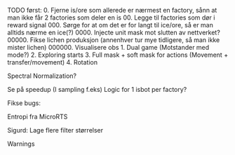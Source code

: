TODO først:
	0. Fjerne is/ore som allerede er nærmest en factory, sånn at man ikke får 2 factories som deler en is
    00. Legge til factories som dør i reward signal
	000. Sørge for at om det er for langt til ice/ore, så er man alltids nærme en ice(?)
	0000. Injecte unit mask mot slutten av nettverket?
    00000. Fikse lichen produksjon (annenhver tur mye tidligere, så man ikke mister lichen)
    000000. Visualisere obs
	1. Dual game (Motstander med mode?)	
	2. Exploring starts
	3. Full mask + soft mask for actions (Movement + transfer/movement)
	4. Rotation


Spectral Normalization?

Se på speedup (I sampling f.eks)
Logic for 1 isbot per factory?


Fikse bugs: 

Entropi fra MicroRTS

Sigurd: Lage flere filter størrelser

Warnings